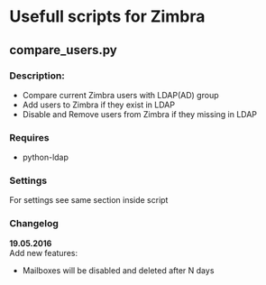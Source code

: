 # Usefull scripts for Zimbra

## compare_users.py
### Description:
 - Compare current Zimbra users with LDAP(AD) group
 - Add users to Zimbra if they exist in LDAP
 - Disable and Remove users from Zimbra if they missing in LDAP

### Requires
 - python-ldap

### Settings
For settings see same section inside script

### Changelog
**19.05.2016**  
Add new features:
  - Mailboxes will be disabled and deleted after N days
